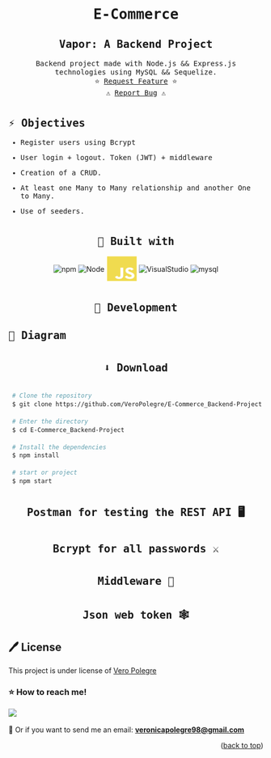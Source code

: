 <h1 align="center"><samp>E-Commerce</samp></h1>

<h2 align="center"><samp>Vapor: A Backend Project</samp></h2>
  <p align="center"><samp>
    Backend project made with Node.js && Express.js technologies using MySQL && Sequelize.
    <br /> 
    ⭐
    <a href="https://github.com/victorcodigos/1-proyecto-e-commerce-backend/issues">Request Feature</a>
    ⭐
    <br />
    ⚠️
    <a href="https://github.com/VeroPolegre/E-Commerce_Backend-Project/issues">Report Bug</a>
    ⚠️
  </samp></p>
  
# <h2><samp> ⚡ Objectives  </samp></h2>
<samp>
  
- Register users using Bcrypt
 
- User login + logout. Token (JWT) + middleware
 
- Creation of a CRUD.
 
- At least one Many to Many relationship and another One to Many.
 
- Use of seeders.
  
</samp>

# <h2 align="center"><samp> 🔧 Built with </samp></h2>

<p align="center">
<img align="center" alt="npm" height="50" width="60" src="https://cdn.jsdelivr.net/gh/devicons/devicon/icons/npm/npm-original-wordmark.svg">
<img align="center" alt="Node" height="50" width="60" src="https://cdn.jsdelivr.net/gh/devicons/devicon/icons/nodejs/nodejs-original.svg">
<img align="center" alt="js" height="50" width="60" src="https://raw.githubusercontent.com/devicons/devicon/master/icons/javascript/javascript-plain.svg">
<img align="center" alt="VisualStudio" height="50" width="60" src="https://cdn.svgporn.com/logos/visual-studio-code.svg">
<img align="center" alt="mysql" height="50" width="60" src="https://cdn.jsdelivr.net/gh/devicons/devicon/icons/mysql/mysql-plain.svg">
</p>

# <h2 align="center"><samp>  🚀 Development  </samp></h2>

<h2><samp> 📝 Diagram </samp></h2>

# <h2 align="center"><samp>  ⬇️ Download  </samp></h2>

```bash

 # Clone the repository
 $ git clone https://github.com/VeroPolegre/E-Commerce_Backend-Project
 
 # Enter the directory
 $ cd E-Commerce_Backend-Project

 # Install the dependencies
 $ npm install

 # start or project
 $ npm start 

```

# <h2 align="center"><samp>  Postman for testing the REST API 🖥️  </samp></h2>

# <h2 align="center"><samp>  Bcrypt for all passwords ⚔️ </samp></h2>

# <h2 align="center"><samp>  Middleware  🔗 </samp></h2>

# <h2 align="center"><samp>  Json web token  🕸️ </samp></h2>

## 🖊️ License

This project is under license of [Vero Polegre](https://github.com/VeroPolegre)

### ⭐️ How to reach me!

<a href="https://www.linkedin.com/in/veronica-polegre-304a3b297/" target="_blank"><img src="https://img.shields.io/badge/-LinkedIn-%230077B5?style=for-the-badge&logo=linkedin&logoColor=white" target="_blank"></a>

📩 Or if you want to send me an email: **veronicapolegre98@gmail.com**

<p align="right">(<a href="#readme-top">back to top</a>)</p>
